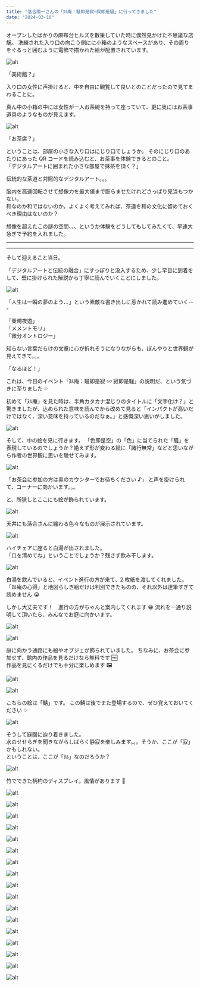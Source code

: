 ```yaml
---
title: "落合陽一さんの「ﾇﾙ庵：騒即是寂∽寂即是騒」に行ってきました"
date: "2024-03-10"
---
```


オープンしたばかりの麻布台ヒルズを散策していた時に偶然見かけた不思議な店舗。
洗練された入り口の向こう側にに小箱のようなスペースがあり、その周りをぐるっと囲むように電飾で描かれた絵が配置されています。

![alt](/images/columns/3/2.webp)

「美術館？」

入り口の女性に声掛けると、中を自由に観覧して良いとのことだったので見てまわることに。

真ん中の小箱の中には女性が一人お茶碗を持って座っていて、更に奥にはお茶事道具のようなものが見えます。

![alt](/images/columns/3/19.webp)

「お茶席？」

ということは、部屋の小さな入り口はにじり口でしょうか。
そのにじり口のあたりにあった QR コードを読み込むと、お茶事を体験できるとのこと。  
「デジタルアートに囲まれた小さな部屋で抹茶を頂く？」

伝統的な茶道と対照的なデジタルアート。。。

脳内を高速回転させて想像力を最大値まで膨らませたけれどさっぱり見当もつかない。  
和なのか和ではないのか。よくよく考えてみれば、茶道を和の文化に留めておくべき理由はないのか？

想像を超えたこの謎の空間、、、というか体験をどうしてもしてみたくて、早速大急ぎで予約を入れました。

---

---

そして迎えること当日。

「デジタルアートと伝統の融合」にすっぽりと没入するため、少し早目に到着をして、壁に掛けられた解説から丁寧に読んでいくことにしました。

![alt](/images/columns/3/1.webp)

「人生は一瞬の夢のよう、、」という素敵な書き出しに惹かれて読み進めていく---

「乗燭夜遊」  
「メメントモリ」  
「微分オントロジー」

知らない言葉だらけの文章に心が折れそうになりながらも、ぼんやりと世界観が見えてきて。。。

「なるほど！」

これは、今日のイベント「ﾇﾙ庵：騒即是寂 ∽ 寂即是騒」の説明だ、という気づきに至りました 💦

初めて「ﾇﾙ庵」を見た時は、半角カタカナ混じりのタイトルに「文字化け？」と驚きましたが、込められた意味を読んでから改めて見ると「インパクトが高いだけではなく、深い意味を持っているのだなぁ。」と感慨深い思いがしました。

![alt](/images/columns/3/3.webp)

そして、中の絵を見に行きます。 「色即是空」の「色」に当てられた「騒」を表現しているのでしょうか？絶えず形が変わる絵に「諸行無常」などと思いながら作者の世界観に思いを馳せてみます。

![alt](/images/columns/3/6.webp)

「お茶会に参加の方は奥のカウンターでお待ちください ♪」
と声を掛けられて、コーナーに向かいます。。。

と、所狭しとここにも絵が飾られています。

![alt](/images/columns/3/7.webp)

天井にも落合さんに纏わる色々なものが展示されています。

![alt](/images/columns/3/8.webp)

ハイチェアに座ると白湯が出されました。  
「口を清めてね」ということでしょうか？残さず飲み干します。

![alt](/images/columns/3/9.webp)

白湯を飲んでいると、イベント進行の方が来て、2 枚紙を渡してくれました。
「ﾇﾙ庵の心得」と地図らしき絵だけは判別できたものの、それ以外は達筆すぎて読めません 😭

しかし大丈夫です！　進行の方がちゃんと案内してくれます 😀
流れを一通り説明して頂いたら、みんなでお庭に向かいます。

![alt](/images/columns/3/12.webp)

![alt](/images/columns/3/13.webp)

庭に向かう通路にも絵やオブジェが飾られていました。
ちなみに、お茶会に参加せず、館内の作品を見るだけなら無料です 🆓  
作品を見にくるだけでも十分に楽しめます 🖼️

![alt](/images/columns/3/18.webp)

![alt](/images/columns/3/14.webp)

こちらの絵は「鯖」です。
この鯖は後でまた登場するので、ぜひ覚えておいてください ✨

![alt](/images/columns/3/11.webp)

そうして庭園に辿り着きました。  
水のせせらぎを聞きながらしばらく静寂を楽しみます。。。そうか、ここが「寂」かもしれない。  
ということは、ここが「ﾇﾙ」なのだろうか？

![alt](/images/columns/3/15.webp)

竹でできた柄杓のディスプレイ。風情があります 🎋

![alt](/images/columns/3/16.webp)

![alt](/images/columns/3/19.webp)

![alt](/images/columns/3/20.webp)

![alt](/images/columns/3/21.webp)

![alt](/images/columns/3/22.webp)

![alt](/images/columns/3/23.webp)

![alt](/images/columns/3/24.webp)

![alt](/images/columns/3/25.webp)

![alt](/images/columns/3/26.webp)

![alt](/images/columns/3/27.webp)

![alt](/images/columns/3/28.webp)

![alt](/images/columns/3/29.webp)

![alt](/images/columns/3/30.webp)

![alt](/images/columns/3/31.webp)

![alt](/images/columns/3/32.webp)

![alt](/images/columns/3/33.webp)

![alt](/images/columns/3/34.webp)

